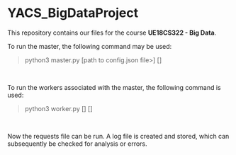 # YACS_BigDataProject

This repository contains our files for the course **UE18CS322 - Big Data**. 
<br>

To run the master, the following command may be used:
> python3 master.py \[path to config.json file>] \[<algorithm name>]
<br>
  
To run the workers associated with the master, the following command is used:
> python3 worker.py \[<portnumber>] \[<workerid>]
<br>

Now the requests file can be run. A log file is created and stored, which can subsequently be checked for analysis or errors.   

